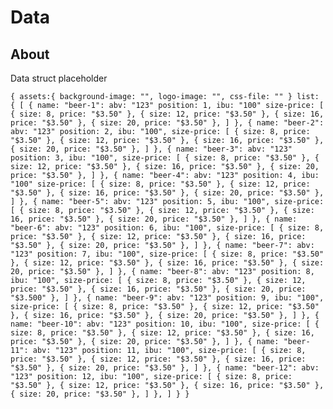 # Data

## About



Data struct placeholder

`{
    assets:{
        background-image: "",
        logo-image: "",
        css-file: ""
    }
    list: {
        [
            {
                name: "beer-1":
                abv: "123"
                position: 1,
                ibu: "100"
                size-price: [
                    {
                        size: 8,
                        price: "$3.50"
                    },
                    {
                        size: 12,
                        price: "$3.50"
                    },
                    {
                        size: 16,
                        price: "$3.50"
                    },
                    {
                        size: 20,
                        price: "$3.50"
                    },
                ]
            },
            {
                name: "beer-2":
                abv: "123"
                position: 2,
                ibu: "100",
                size-price: [
                        {
                            size: 8,
                            price: "$3.50"
                        },
                        {
                            size: 12,
                            price: "$3.50"
                        },
                        {
                            size: 16,
                            price: "$3.50"
                        },
                        {
                            size: 20,
                            price: "$3.50"
                        },
                    ]
            },
            {
                name: "beer-3":
                abv: "123"
                position: 3,
                ibu: "100",
                size-price: [
                        {
                            size: 8,
                            price: "$3.50"
                        },
                        {
                            size: 12,
                            price: "$3.50"
                        },
                        {
                            size: 16,
                            price: "$3.50"
                        },
                        {
                            size: 20,
                            price: "$3.50"
                        },
                    ]
            },
            {
                name: "beer-4":
                abv: "123"
                position: 4,
                ibu: "100"
                size-price: [
                        {
                            size: 8,
                            price: "$3.50"
                        },
                        {
                            size: 12,
                            price: "$3.50"
                        },
                        {
                            size: 16,
                            price: "$3.50"
                        },
                        {
                            size: 20,
                            price: "$3.50"
                        },
                    ]
            },
            {
                name: "beer-5":
                abv: "123"
                position: 5,
                ibu: "100",
                size-price: [
                        {
                            size: 8,
                            price: "$3.50"
                        },
                        {
                            size: 12,
                            price: "$3.50"
                        },
                        {
                            size: 16,
                            price: "$3.50"
                        },
                        {
                            size: 20,
                            price: "$3.50"
                        },
                    ]
            },
            {
                name: "beer-6":
                abv: "123"
                position: 6,
                ibu: "100",
                size-price: [
                        {
                            size: 8,
                            price: "$3.50"
                        },
                        {
                            size: 12,
                            price: "$3.50"
                        },
                        {
                            size: 16,
                            price: "$3.50"
                        },
                        {
                            size: 20,
                            price: "$3.50"
                        },
                    ]
            },
            {
                name: "beer-7":
                abv: "123"
                position: 7,
                ibu: "100",
                size-price: [
                        {
                            size: 8,
                            price: "$3.50"
                        },
                        {
                            size: 12,
                            price: "$3.50"
                        },
                        {
                            size: 16,
                            price: "$3.50"
                        },
                        {
                            size: 20,
                            price: "$3.50"
                        },
                    ]
            },
            {
                name: "beer-8":
                abv: "123"
                position: 8,
                ibu: "100",
                size-price: [
                        {
                            size: 8,
                            price: "$3.50"
                        },
                        {
                            size: 12,
                            price: "$3.50"
                        },
                        {
                            size: 16,
                            price: "$3.50"
                        },
                        {
                            size: 20,
                            price: "$3.500"
                        },
                    ]
            },
            {
                name: "beer-9":
                abv: "123"
                position: 9,
                ibu: "100",
                size-price: [
                        {
                            size: 8,
                            price: "$3.50"
                        },
                        {
                            size: 12,
                            price: "$3.50"
                        },
                        {
                            size: 16,
                            price: "$3.50"
                        },
                        {
                            size: 20,
                            price: "$3.50"
                        },
                    ]
            },
            {
                name: "beer-10":
                abv: "123"
                position: 10,
                ibu: "100",
                size-price: [
                        {
                            size: 8,
                            price: "$3.50"
                        },
                        {
                            size: 12,
                            price: "$3.50"
                        },
                        {
                            size: 16,
                            price: "$3.50"
                        },
                        {
                            size: 20,
                            price: "$3.50"
                        },
                    ]
            },
            {
                name: "beer-11":
                abv: "123"
                position: 11,
                ibu: "100",
                size-price: [
                        {
                            size: 8,
                            price: "$3.50"
                        },
                        {
                            size: 12,
                            price: "$3.50"
                        },
                        {
                            size: 16,
                            price: "$3.50"
                        },
                        {
                            size: 20,
                            price: "$3.50"
                        },
                    ]
            },
            {
                name: "beer-12":
                abv: "123"
                position: 12,
                ibu: "100",
                size-price: [
                        {
                            size: 8,
                            price: "$3.50"
                        },
                        {
                            size: 12,
                            price: "$3.50"
                        },
                        {
                            size: 16,
                            price: "$3.50"
                        },
                        {
                            size: 20,
                            price: "$3.50"
                        },
                    ]
            },
        ]
    }
}`